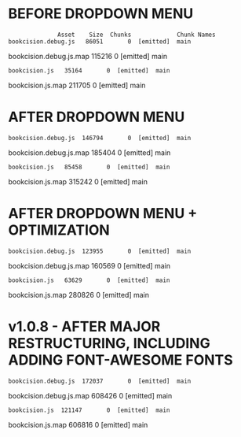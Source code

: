 # BEFORE DROPDOWN MENU

                  Asset    Size  Chunks             Chunk Names
    bookcision.debug.js   86051       0  [emitted]  main
bookcision.debug.js.map  115216       0  [emitted]  main

    bookcision.js   35164       0  [emitted]  main
bookcision.js.map  211705       0  [emitted]  main

# AFTER DROPDOWN MENU

    bookcision.debug.js  146794       0  [emitted]  main
bookcision.debug.js.map  185404       0  [emitted]  main

    bookcision.js   85458       0  [emitted]  main
bookcision.js.map  315242       0  [emitted]  main

# AFTER DROPDOWN MENU + OPTIMIZATION

    bookcision.debug.js  123955       0  [emitted]  main
bookcision.debug.js.map  160569       0  [emitted]  main

    bookcision.js   63629       0  [emitted]  main
bookcision.js.map  280826       0  [emitted]  main

# v1.0.8 - AFTER MAJOR RESTRUCTURING, INCLUDING ADDING FONT-AWESOME FONTS

    bookcision.debug.js  172037       0  [emitted]  main
bookcision.debug.js.map  608426       0  [emitted]  main

    bookcision.js  121147       0  [emitted]  main
bookcision.js.map  606816       0  [emitted]  main